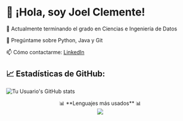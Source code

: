 # 👋 ¡Hola, soy Joel Clemente!

🔭 Actualmente terminando el grado en Ciencias e Ingeniería de Datos

💬 Pregúntame sobre Python, Java y Git 

📫 Cómo contactarme: [LinkedIn](https://es.linkedin.com/in/joel-clemente-l%C3%B3pez-cabrera-0907b132a?trk=people-guest_people_search-card)  

## 📈 Estadísticas de GitHub:
![Tu Usuario's GitHub stats](https://github-readme-stats.vercel.app/api?username=joelclemente&show_icons=true&theme=radical)

<p align="center">
  📊 **Lenguajes más usados** 📊  
  <br>
  <img src="https://github-readme-stats.vercel.app/api/top-langs/?username=joelclemente&layout=compact&theme=tokyonight" />
</p>

